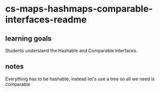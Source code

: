 # cs-maps-hashmaps-comparable-interfaces-readme

## learning goals
Students understand the Hashable and Comparable interfaces.

## notes
Everything has to be hashable, instead let's use a tree so all we need is comparable


